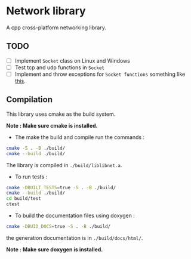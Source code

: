 # Network library

A cpp cross-platform networking library.

## TODO

- [ ] Implement ``Socket`` class on Linux and Windows
- [ ] Test tcp and udp functions in ``Socket``
- [ ] Implement and throw exceptions for ``Socket functions`` something like [this](https://stackoverflow.com/questions/12171377/how-to-convert-errno-to-exception-using-system-error).

## Compilation

This library uses cmake as the build system.

**Note : Make sure cmake is installed.**

- The make the build and compile run the commands :

```bash
cmake -S . -B ./build/
cmake --build ./build/
```

The library is compiled in ``./build/liblibnet.a``.

- To run tests :

```bash
cmake -DBUILT_TESTS=true -S . -B ./build/
cmake --build ./build/
cd build/test
ctest
```

- To build the documentation files using doxygen :

```bash
cmake -DBUID_DOCS=true -S . -B ./build/
```

the generation documentation is in ``./build/docs/html/``.

**Note : Make sure doxygen is installed.**
